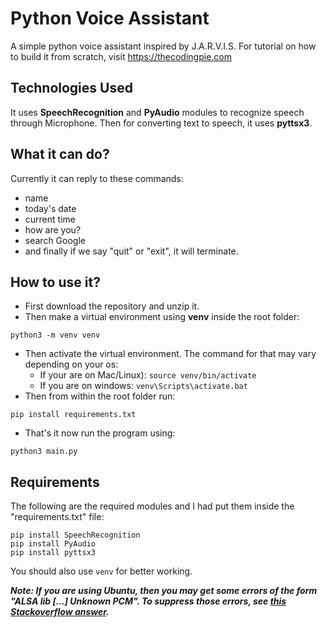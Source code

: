 # Python Voice Assistant


A simple python voice assistant inspired by J.A.R.V.I.S. For tutorial on how to build it from scratch, visit https://thecodingpie.com


## Technologies Used
It uses **SpeechRecognition** and **PyAudio** modules to recognize speech through Microphone. Then for converting text to speech, it uses **pyttsx3**.

## What it can do?
Currently it can reply to these commands:

- name
- today's date 
- current time
- how are you? 
- search Google
- and finally if we say "quit" or "exit", it will terminate.

## How to use it?

- First download the repository and unzip it.
- Then make a virtual environment using **venv** inside the root folder:

```python3 -m venv venv```

- Then activate the virtual environment. The command for that may vary depending on your os:
    - If your are on Mac/Linux):
      ```source venv/bin/activate```
    - If you are on windows:
      ```venv\Scripts\activate.bat```
- Then from within the root folder run:

```pip install requirements.txt```

- That's it now run the program using:

```python3 main.py```

## Requirements

The following are the required modules and I had put them inside the "requirements.txt" file:


```
pip install SpeechRecognition
pip install PyAudio
pip install pyttsx3
```
You should also use ```venv``` for better working.

***Note: If you are using Ubuntu, then you may get some errors of the form "ALSA lib [...] Unknown PCM". To suppress those errors, see <a href="https://stackoverflow.com/questions/7088672/pyaudio-working-but-spits-out-error-messages-each-time" target="_blank">this Stackoverflow answer</a>.***
